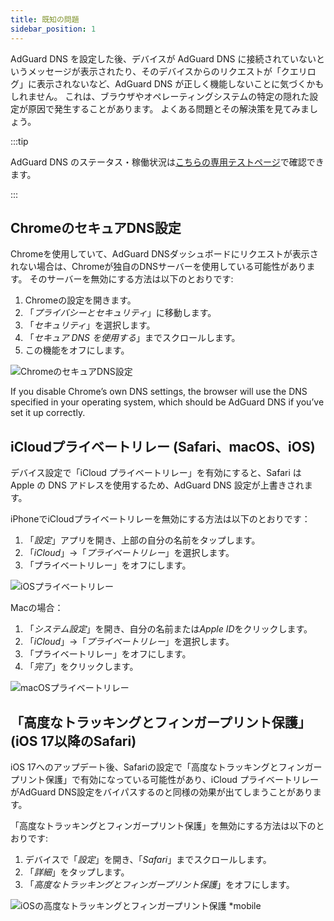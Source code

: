 ```yaml
---
title: 既知の問題
sidebar_position: 1
---
```


AdGuard DNS を設定した後、デバイスが AdGuard DNS に接続されていないというメッセージが表示されたり、そのデバイスからのリクエストが「クエリログ」に表示されないなど、AdGuard DNS が正しく機能しないことに気づくかもしれません。 これは、ブラウザやオペレーティングシステムの特定の隠れた設定が原因で発生することがあります。 よくある問題とその解決策を見てみましょう。

:::tip

AdGuard DNS のステータス・稼働状況は[こちらの専用テストページ](https://adguard.com/test.html)で確認できます。

:::

## ChromeのセキュアDNS設定

Chromeを使用していて、AdGuard DNSダッシュボードにリクエストが表示されない場合は、Chromeが独自のDNSサーバーを使用している可能性があります。 そのサーバーを無効にする方法は以下のとおりです:

1. Chromeの設定を開きます。
1. 「*プライバシーとセキュリティ*」に移動します。
1. 「*セキュリティ*」を選択します。
1. 「*セキュア DNS を使用する*」までスクロールします。
1. この機能をオフにします。

![ChromeのセキュアDNS設定](https://cdn.adtidy.org/content/kb/dns/private/solving_problems/known_issues/secure-dns.png)

If you disable Chrome’s own DNS settings, the browser will use the DNS specified in your operating system, which should be AdGuard DNS if you’ve set it up correctly.

## iCloudプライベートリレー (Safari、macOS、iOS)

デバイス設定で「iCloud プライベートリレー」を有効にすると、Safari は Apple の DNS アドレスを使用するため、AdGuard DNS 設定が上書きされます。

iPhoneでiCloudプライベートリレーを無効にする方法は以下のとおりです：

1. 「*設定*」アプリを開き、上部の自分の名前をタップします。
1. 「*iCloud*」→「*プライベートリレー*」を選択します。
1. 「プライベートリレー」をオフにします。

![iOSプライベートリレー](https://cdn.adtidy.org/content/kb/dns/private/solving_problems/known_issues/private-relay.png)

Macの場合：

1. 「*システム設定*」を開き、自分の名前または*Apple ID*をクリックします。
1. 「*iCloud*」→「*プライベートリレー*」を選択します。
1. 「プライベートリレー」をオフにします。
1. 「*完了*」をクリックします。

![macOSプライベートリレー](https://cdn.adtidy.org/content/kb/dns/private/solving_problems/known_issues/mac-private-relay.png)

## 「高度なトラッキングとフィンガープリント保護」 (iOS 17以降のSafari)

iOS 17へのアップデート後、Safariの設定で「高度なトラッキングとフィンガープリント保護」で有効になっている可能性があり、iCloud プライベートリレーがAdGuard DNS設定をバイパスするのと同様の効果が出てしまうことがあります。

「高度なトラッキングとフィンガープリント保護」を無効にする方法は以下のとおりです:

1. デバイスで「*設定*」を開き、「*Safari*」までスクロールします。
1. 「*詳細*」をタップします。
1. 「*高度なトラッキングとフィンガープリント保護*」をオフにします。

![iOSの高度なトラッキングとフィンガープリント保護 *mobile](https://cdn.adtidy.org/content/kb/dns/private/solving_problems/known_issues/ios-tracking-and-fingerprinting.png)
